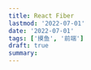 ```yaml
---
title: React Fiber
lastmod: '2022-07-01'
date: '2022-07-01'
tags: ['摸鱼', '前端']
draft: true
summary:
---
```

